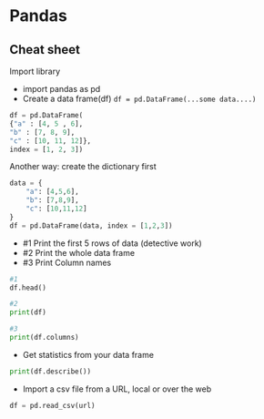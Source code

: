 # Pandas



## Cheat sheet

Import library
- import pandas as pd
- Create a data frame(df) ```df = pd.DataFrame(...some data....) ```
```python
df = pd.DataFrame(
{"a" : [4, 5 , 6],
"b" : [7, 8, 9],
"c" : [10, 11, 12]},
index = [1, 2, 3])
```
Another way: create the dictionary first
```python
data = {
    "a": [4,5,6],
    "b": [7,8,9],
    "c": [10,11,12]
}
df = pd.DataFrame(data, index = [1,2,3])
```
- #1 Print the first 5 rows of data (detective work)
- #2 Print the whole data frame
- #3 Print Column names
```python
#1
df.head()

#2
print(df)

#3
print(df.columns)

```
- Get statistics from your data frame

```python
print(df.describe())
```

- Import a csv file from a URL, local or over the web
```python
df = pd.read_csv(url)
```
